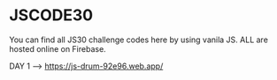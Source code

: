# JSCODE30
You can find all JS30 challenge codes here by using vanila JS.
ALL are hosted online on Firebase. 

DAY 1 --> https://js-drum-92e96.web.app/
